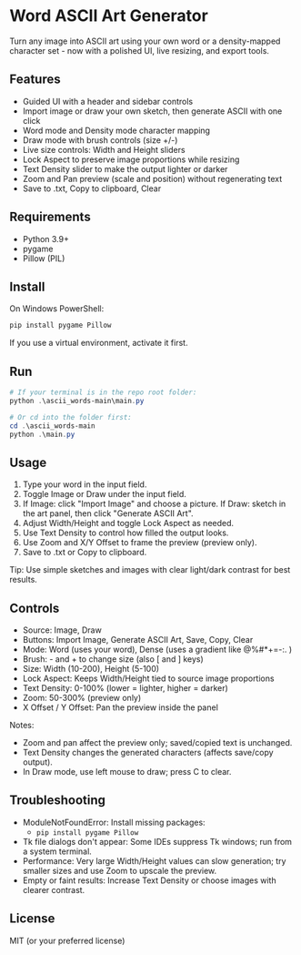 # Word ASCII Art Generator

Turn any image into ASCII art using your own word or a density-mapped character set - now with a polished UI, live resizing, and export tools.

## Features
- Guided UI with a header and sidebar controls
- Import image or draw your own sketch, then generate ASCII with one click
- Word mode and Density mode character mapping
- Draw mode with brush controls (size +/-)
- Live size controls: Width and Height sliders
- Lock Aspect to preserve image proportions while resizing
- Text Density slider to make the output lighter or darker
- Zoom and Pan preview (scale and position) without regenerating text
- Save to .txt, Copy to clipboard, Clear

## Requirements
- Python 3.9+
- pygame
- Pillow (PIL)

## Install
On Windows PowerShell:

```powershell
pip install pygame Pillow
```

If you use a virtual environment, activate it first.

## Run

```powershell
# If your terminal is in the repo root folder:
python .\ascii_words-main\main.py

# Or cd into the folder first:
cd .\ascii_words-main
python .\main.py
```

## Usage
1) Type your word in the input field.
2) Toggle Image or Draw under the input field.
3) If Image: click "Import Image" and choose a picture. If Draw: sketch in the art panel, then click "Generate ASCII Art".
4) Adjust Width/Height and toggle Lock Aspect as needed.
5) Use Text Density to control how filled the output looks.
6) Use Zoom and X/Y Offset to frame the preview (preview only).
7) Save to .txt or Copy to clipboard.

Tip: Use simple sketches and images with clear light/dark contrast for best results.

## Controls
- Source: Image, Draw
- Buttons: Import Image, Generate ASCII Art, Save, Copy, Clear
- Mode: Word (uses your word), Dense (uses a gradient like @%#*+=-:. )
- Brush: - and + to change size (also [ and ] keys)
- Size: Width (10-200), Height (5-100)
- Lock Aspect: Keeps Width/Height tied to source image proportions
- Text Density: 0-100% (lower = lighter, higher = darker)
- Zoom: 50-300% (preview only)
- X Offset / Y Offset: Pan the preview inside the panel

Notes:
- Zoom and pan affect the preview only; saved/copied text is unchanged.
- Text Density changes the generated characters (affects save/copy output).
 - In Draw mode, use left mouse to draw; press C to clear.

## Troubleshooting
- ModuleNotFoundError: Install missing packages:
	- `pip install pygame Pillow`
- Tk file dialogs don't appear: Some IDEs suppress Tk windows; run from a system terminal.
- Performance: Very large Width/Height values can slow generation; try smaller sizes and use Zoom to upscale the preview.
- Empty or faint results: Increase Text Density or choose images with clearer contrast.

## License
MIT (or your preferred license)
